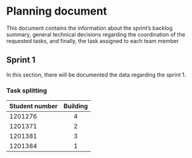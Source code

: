 # Planning document #

This document contains the information about the sprint’s backlog summary, general technical decisions
regarding the coordination of the requested tasks, and finally, the task assigned to each team member

## Sprint 1 ##

In this section, there will be documented the data regarding the sprint 1.

### Task splitting ###

| Student number | Building |
|:---------------|:--------:|
| 1201276        |    4     |
| 1201371        |    2     |
| 1201381        |    3     |
| 1201384        |    1     |
